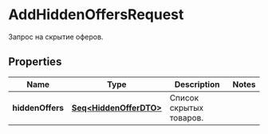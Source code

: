 

# AddHiddenOffersRequest

Запрос на скрытие оферов.

## Properties

Name | Type | Description | Notes
------------ | ------------- | ------------- | -------------
**hiddenOffers** | [**Seq&lt;HiddenOfferDTO&gt;**](HiddenOfferDTO.md) | Список скрытых товаров.  | 



